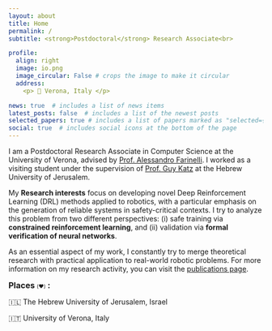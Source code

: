 ```yaml
---
layout: about
title: Home
permalink: /
subtitle: <strong>Postdoctoral</strong> Research Associate<br>

profile:
  align: right
  image: io.png
  image_circular: False # crops the image to make it circular
  address: 
    <p> 📍 Verona, Italy </p>

news: true  # includes a list of news items
latest_posts: false  # includes a list of the newest posts
selected_papers: true # includes a list of papers marked as "selected={true}"
social: true  # includes social icons at the bottom of the page
---
```


I am a Postdoctoral Research Associate in Computer Science at the University of Verona, advised by [Prof. Alessandro Farinelli](http://profs.sci.univr.it/~farinelli/). I worked as a visiting student under the supervision of [Prof. Guy Katz](https://www.katz-lab.com/) at the Hebrew University of Jerusalem.

My **Research interests** focus on developing novel Deep Reinforcement Learning (DRL) methods applied to robotics, with a particular emphasis on the generation of reliable systems in safety-critical contexts. I try to analyze this problem from two different perspectives: (i) safe training via **constrained reinforcement learning**, and (ii) validation via **formal verification of neural networks**. 

As an essential aspect of my work, I constantly try to merge theoretical research with practical application to real-world robotic problems. For more information on my research activity, you can visit the [publications page](https://d-corsi.github.io/publications/).

<font size= "3"><strong>Places</strong></font> <font size= "1">(❤️)</font> <font size= "3"><strong>:</strong></font> 

  🇮🇱 The Hebrew University of Jerusalem, Israel

  🇮🇹 University of Verona, Italy 

